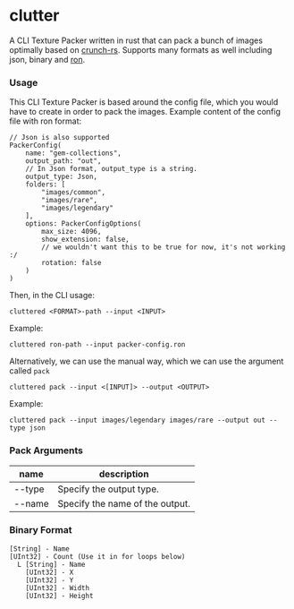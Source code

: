 # clutter
A CLI Texture Packer written in rust that can pack a bunch of images optimally based on [crunch-rs](https://github.com/ChevyRay/crunch-rs). Supports many formats as well including json, binary and [ron](https://github.com/ron-rs/ron).

### Usage
This CLI Texture Packer is based around the config file, which you would have to create in order to pack the images.
Example content of the config file with ron format:
```ron
// Json is also supported
PackerConfig(
    name: "gem-collections",
    output_path: "out",
    // In Json format, output_type is a string.
    output_type: Json,
    folders: [
        "images/common",
        "images/rare",
        "images/legendary"
    ],
    options: PackerConfigOptions(
        max_size: 4096,
        show_extension: false,
        // we wouldn't want this to be true for now, it's not working :/
        rotation: false
    )
)
```
Then, in the CLI usage:

`cluttered <FORMAT>-path --input <INPUT>`

Example:

`cluttered ron-path --input packer-config.ron`

Alternatively, we can use the manual way, which we can use the argument called `pack`


`cluttered pack --input <[INPUT]> --output <OUTPUT>`

Example:

`cluttered pack --input images/legendary images/rare --output out --type json`

### Pack Arguments

|name         |description|
|-------------|-----------|
|--type       |Specify the output type.
|--name       |Specify the name of the output.

### Binary Format
```
[String] - Name
[UInt32] - Count (Use it in for loops below)
  L [String] - Name
    [UInt32] - X
    [UInt32] - Y
    [UInt32] - Width
    [UInt32] - Height
```
